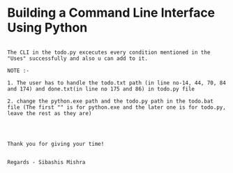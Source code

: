 # Building a Command Line Interface Using Python


~~~~~~~~~~~~~~~~~~~~!********************WELCOME USER**********************!~~~~~~~~~~~~~~~~~~~~~~

The CLI in the todo.py excecutes every condition mentioned in the "Uses" successfully and also u can add to it.

NOTE :-

1. The user has to handle the todo.txt path (in line no-14, 44, 70, 84 and 174) and done.txt(in line no 175 and 86) in todo.py file

2. change the python.exe path and the todo.py path in the todo.bat file (The first "" is for python.exe and the later one is for todo.py, leave the rest as they are)




Thank you for giving your time!


Regards - Sibashis Mishra
